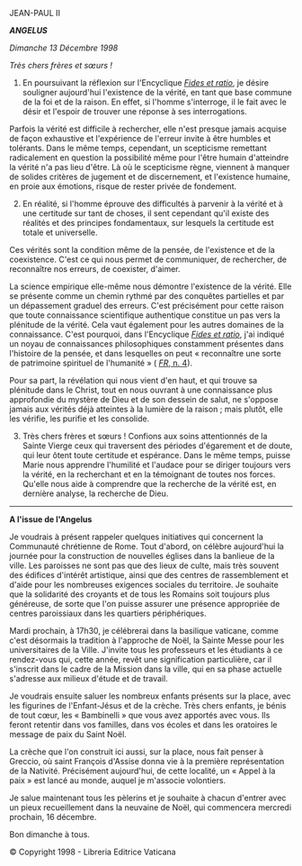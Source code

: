 JEAN-PAUL II

***ANGELUS***

*Dimanche 13 Décembre 1998*

*Très chers frères et sœurs !*

1. En poursuivant la réflexion sur l'Encyclique *[Fides et ratio](http://www.vatican.va/edocs/FRA0075/_INDEX.HTM)*, je désire souligner aujourd'hui l'existence de la vérité, en tant que base commune de la foi et de la raison. En effet, si l'homme s'interroge, il le fait avec le désir et l'espoir de trouver une réponse à ses interrogations.

Parfois la vérité est difficile à rechercher, elle n'est presque jamais acquise de façon exhaustive et l'expérience de l'erreur invite à être humbles et tolérants. Dans le même temps, cependant, un scepticisme remettant radicalement en question la possibilité même pour l'être humain d'atteindre la vérité n'a pas lieu d'être. Là où le scepticisme règne, viennent à manquer de solides critères de jugement et de discernement, et l'existence humaine, en proie aux émotions, risque de rester privée de fondement.

2. En réalité, si l'homme éprouve des difficultés à parvenir à la vérité et à une certitude sur tant de choses, il sent cependant qu'il existe des réalités et des principes fondamentaux, sur lesquels la certitude est totale et universelle.

Ces vérités sont la condition même de la pensée, de l'existence et de la coexistence. C'est ce qui nous permet de communiquer, de rechercher, de reconnaître nos erreurs, de coexister, d'aimer.

La science empirique elle-même nous démontre l'existence de la vérité. Elle se présente comme un chemin rythmé par des conquêtes partielles et par un dépassement graduel des erreurs. C'est précisément pour cette raison que toute connaissance scientifique authentique constitue un pas vers la plénitude de la vérité. Cela vaut également pour les autres domaines de la connaissance. C'est pourquoi, dans l'Encyclique *[Fides et ratio](http://www.vatican.va/edocs/FRA0075/_INDEX.HTM)*, j'ai indiqué un noyau de connaissances philosophiques constamment présentes dans l'histoire de la pensée, et dans lesquelles on peut « reconnaître une sorte de patrimoine spirituel de l'humanité » ( [*FR*, n. 4](http://www.vatican.va/edocs/FRA0075/__P2.HTM)).

Pour sa part, la révélation qui nous vient d'en haut, et qui trouve sa plénitude dans le Christ, tout en nous ouvrant à une connaissance plus approfondie du mystère de Dieu et de son dessein de salut, ne s'oppose jamais aux vérités déjà atteintes à la lumière de la raison ; mais plutôt, elle les vérifie, les purifie et les consolide.

3. Très chers frères et sœurs ! Confions aux soins attentionnés de la Sainte Vierge ceux qui traversent des périodes d'égarement et de doute, qui leur ôtent toute certitude et espérance. Dans le même temps, puisse Marie nous apprendre l'humilité et l'audace pour se diriger toujours vers la vérité, en la recherchant et en la témoignant de toutes nos forces. Qu'elle nous aide à comprendre que la recherche de la vérité est, en dernière analyse, la recherche de Dieu.

* * *

**A l'issue de l'Angelus**

Je voudrais à présent rappeler quelques initiatives qui concernent la Communauté chrétienne de Rome. Tout d'abord, on célèbre aujourd'hui la journée pour la construction de nouvelles églises dans la banlieue de la ville. Les paroisses ne sont pas que des lieux de culte, mais très souvent des édifices d'intérêt artistique, ainsi que des centres de rassemblement et d'aide pour les nombreuses exigences sociales du territoire. Je souhaite que la solidarité des croyants et de tous les Romains soit toujours plus généreuse, de sorte que l'on puisse assurer une présence appropriée de centres paroissiaux dans les quartiers périphériques.

Mardi prochain, à 17h30, je célébrerai dans la basilique vaticane, comme c'est désormais la tradition à l'approche de Noël, la Sainte Messe pour les universitaires de la Ville. J'invite tous les professeurs et les étudiants à ce rendez-vous qui, cette année, revêt une signification particulière, car il s'inscrit dans le cadre de la Mission dans la ville, qui en sa phase actuelle s'adresse aux milieux d'étude et de travail.

Je voudrais ensuite saluer les nombreux enfants présents sur la place, avec les figurines de l'Enfant-Jésus et de la crèche. Très chers enfants, je bénis de tout cœur, les « Bambinelli » que vous avez apportés avec vous. Ils feront retentir dans vos familles, dans vos écoles et dans les oratoires le message de paix du Saint Noël.

La crèche que l'on construit ici aussi, sur la place, nous fait penser à Greccio, où saint François d'Assise donna vie à la première représentation de la Nativité. Précisément aujourd'hui, de cette localité, un « Appel à la paix » est lancé au monde, auquel je m'associe volontiers.

Je salue maintenant tous les pèlerins et je souhaite à chacun d'entrer avec un pieux recueillement dans la neuvaine de Noël, qui commencera mercredi prochain, 16 décembre.

Bon dimanche à tous.

© Copyright 1998 - Libreria Editrice Vaticana